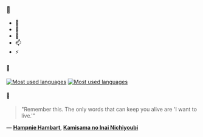 ### 👋

- 🔭
- 🌱
- 💬
- 📫
- ⚡

#### 🧏

[![Most used languages](https://github-readme-stats-aynah.vercel.app/api/top-langs/?username=aynh&theme=solarized-dark&langs_count=6&layout=compact&hide_title=true)](https://github.com/anuraghazra/github-readme-stats#gh-dark-mode-only)
[![Most used languages](https://github-readme-stats-aynah.vercel.app/api/top-langs/?username=aynh&theme=solarized-light&langs_count=6&layout=compact&hide_title=true)](https://github.com/anuraghazra/github-readme-stats#gh-light-mode-only)

#### 💬

> "Remember this. The only words that can keep you alive are 'I want to live.'"

&mdash; [**Hampnie Hambart**](https://myanimelist.net/character.php?q=Hampnie%20Hambart&cat=character), [**Kamisama no Inai Nichiyoubi**](https://myanimelist.net/search/all?q=Kamisama%20no%20Inai%20Nichiyoubi&cat=all)
